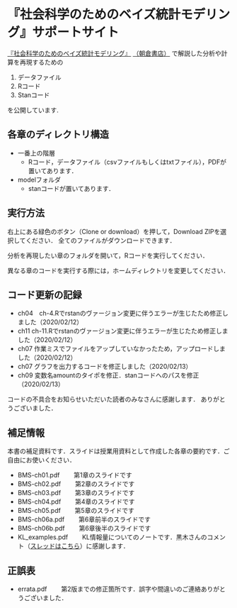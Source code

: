 # 『社会科学のためのベイズ統計モデリング』サポートサイト

[『社会科学のためのベイズ統計モデリング』](https://www.amazon.co.jp/dp/4254128428/)
[（朝倉書店）](http://www.asakura.co.jp/books/isbn/978-4-254-12842-0/)
で解説した分析や計算を再現するための

1. データファイル
2. Rコード
3. Stanコード

を公開しています.

## 各章のディレクトリ構造

- 一番上の階層
  - Rコード，データファイル（csvファイルもしくはtxtファイル），PDFが置いてあります．
- modelフォルダ
  - stanコードが置いてあります．

## 実行方法

右上にある緑色のボタン（Clone or download）を押して，Download ZIPを選択してください．
全てのファイルがダウンロードできます．

分析を再現したい章のフォルダを開いて，Rコードを実行してください．

異なる章のコードを実行する際には，ホームディレクトリを変更してください．

## コード更新の記録

- ch04　ch-4.Rでrstanのヴァージョン変更に伴うエラーが生じたため修正しました（2020/02/12）
- ch11 ch-11.Rでrstanのヴァージョン変更に伴うエラーが生じたため修正しました（2020/02/12）
- ch07 作業ミスでファイルをアップしていなかったため，アップロードしました（2020/02/12）
- ch07 グラフを出力するコードを修正しました（2020/02/13）
- ch09 変数名amountのタイポを修正．stanコードへのパスを修正（2020/02/13）

コードの不具合をお知らせいただいた読者のみなさんに感謝します．
ありがとうございました．

## 補足情報

本書の補足資料です．スライドは授業用資料として作成した各章の要約です．ご自由にお使いください．

- BMS-ch01.pdf 　　第1章のスライドです
- BMS-ch02.pdf 　　第2章のスライドです
- BMS-ch03.pdf 　　第3章のスライドです
- BMS-ch04.pdf 　　第4章のスライドです
- BMS-ch05.pdf 　　第5章のスライドです
- BMS-ch06a.pdf 　　第6章前半のスライドです
- BMS-ch06b.pdf 　　第6章後半のスライドです
- KL_examples.pdf 　　KL情報量についてのノートです．黒木さんのコメント（[スレッドはこちら](https://twitter.com/genkuroki/status/1230047602852319232)）に感謝します．



## 正誤表

- errata.pdf 　　第2版までの修正箇所です．誤字や間違いのご連絡ありがとうございました．
